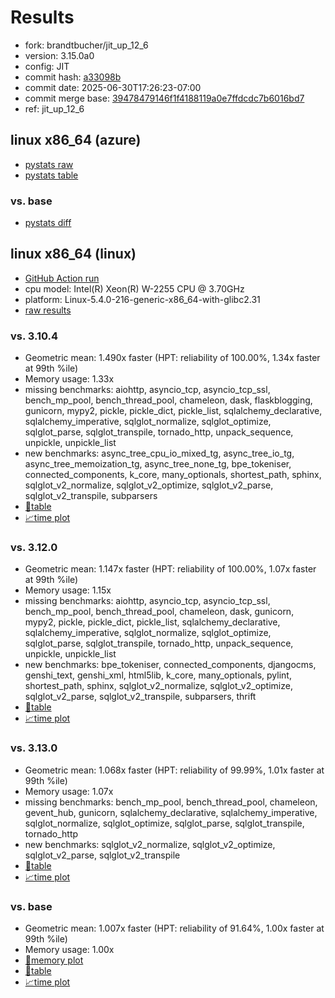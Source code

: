 # Results

- fork: brandtbucher/jit_up_12_6
- version: 3.15.0a0
- config: JIT
- commit hash: [a33098b](https://github.com/brandtbucher/cpython/commit/a33098b)
- commit date: 2025-06-30T17:26:23-07:00
- commit merge base: [39478479146f1f4188119a0e7ffdcdc7b6016bd7](https://github.com/python/cpython/commit/39478479146f1f4188119a0e7ffdcdc7b6016bd7)
- ref: jit_up_12_6

## linux x86_64 (azure)

- [pystats raw](bm-20250630-azure-x86_64-brandtbucher-jit_up_12_6-3.15.0a0-a33098b-pystats.json)
- [pystats table](bm-20250630-azure-x86_64-brandtbucher-jit_up_12_6-3.15.0a0-a33098b-pystats.md)

### vs. base

- [pystats diff](bm-20250630-azure-x86_64-brandtbucher-jit_up_12_6-3.15.0a0-a33098b-pystats-vs-base.md)

## linux x86_64 (linux)

- [GitHub Action run](https://github.com/faster-cpython/benchmarking/actions/runs/15986773928)
- cpu model: Intel(R) Xeon(R) W-2255 CPU @ 3.70GHz
- platform: Linux-5.4.0-216-generic-x86_64-with-glibc2.31
- [raw results](bm-20250630-linux-x86_64-brandtbucher-jit_up_12_6-3.15.0a0-a33098b.json)

### vs. 3.10.4

- Geometric mean: 1.490x faster (HPT: reliability of 100.00%, 1.34x faster at 99th %ile)
- Memory usage: 1.33x
- missing benchmarks: aiohttp, asyncio_tcp, asyncio_tcp_ssl, bench_mp_pool, bench_thread_pool, chameleon, dask, flaskblogging, gunicorn, mypy2, pickle, pickle_dict, pickle_list, sqlalchemy_declarative, sqlalchemy_imperative, sqlglot_normalize, sqlglot_optimize, sqlglot_parse, sqlglot_transpile, tornado_http, unpack_sequence, unpickle, unpickle_list
- new benchmarks: async_tree_cpu_io_mixed_tg, async_tree_io_tg, async_tree_memoization_tg, async_tree_none_tg, bpe_tokeniser, connected_components, k_core, many_optionals, shortest_path, sphinx, sqlglot_v2_normalize, sqlglot_v2_optimize, sqlglot_v2_parse, sqlglot_v2_transpile, subparsers
- [📄table](bm-20250630-linux-x86_64-brandtbucher-jit_up_12_6-3.15.0a0-a33098b-vs-3.10.4.md)
- [📈time plot](bm-20250630-linux-x86_64-brandtbucher-jit_up_12_6-3.15.0a0-a33098b-vs-3.10.4.svg)

### vs. 3.12.0

- Geometric mean: 1.147x faster (HPT: reliability of 100.00%, 1.07x faster at 99th %ile)
- Memory usage: 1.15x
- missing benchmarks: aiohttp, asyncio_tcp, asyncio_tcp_ssl, bench_mp_pool, bench_thread_pool, chameleon, dask, gunicorn, mypy2, pickle, pickle_dict, pickle_list, sqlalchemy_declarative, sqlalchemy_imperative, sqlglot_normalize, sqlglot_optimize, sqlglot_parse, sqlglot_transpile, tornado_http, unpack_sequence, unpickle, unpickle_list
- new benchmarks: bpe_tokeniser, connected_components, djangocms, genshi_text, genshi_xml, html5lib, k_core, many_optionals, pylint, shortest_path, sphinx, sqlglot_v2_normalize, sqlglot_v2_optimize, sqlglot_v2_parse, sqlglot_v2_transpile, subparsers, thrift
- [📄table](bm-20250630-linux-x86_64-brandtbucher-jit_up_12_6-3.15.0a0-a33098b-vs-3.12.0.md)
- [📈time plot](bm-20250630-linux-x86_64-brandtbucher-jit_up_12_6-3.15.0a0-a33098b-vs-3.12.0.svg)

### vs. 3.13.0

- Geometric mean: 1.068x faster (HPT: reliability of 99.99%, 1.01x faster at 99th %ile)
- Memory usage: 1.07x
- missing benchmarks: bench_mp_pool, bench_thread_pool, chameleon, gevent_hub, gunicorn, sqlalchemy_declarative, sqlalchemy_imperative, sqlglot_normalize, sqlglot_optimize, sqlglot_parse, sqlglot_transpile, tornado_http
- new benchmarks: sqlglot_v2_normalize, sqlglot_v2_optimize, sqlglot_v2_parse, sqlglot_v2_transpile
- [📄table](bm-20250630-linux-x86_64-brandtbucher-jit_up_12_6-3.15.0a0-a33098b-vs-3.13.0.md)
- [📈time plot](bm-20250630-linux-x86_64-brandtbucher-jit_up_12_6-3.15.0a0-a33098b-vs-3.13.0.svg)

### vs. base

- Geometric mean: 1.007x faster (HPT: reliability of 91.64%, 1.00x faster at 99th %ile)
- Memory usage: 1.00x
- [🧠memory plot](bm-20250630-linux-x86_64-brandtbucher-jit_up_12_6-3.15.0a0-a33098b-vs-base-mem.svg)
- [📄table](bm-20250630-linux-x86_64-brandtbucher-jit_up_12_6-3.15.0a0-a33098b-vs-base.md)
- [📈time plot](bm-20250630-linux-x86_64-brandtbucher-jit_up_12_6-3.15.0a0-a33098b-vs-base.svg)

